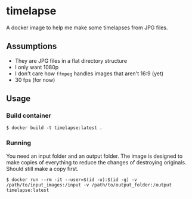 # timelapse

A docker image to help me make some timelapses from JPG files.

## Assumptions

* They are JPG files in a flat directory structure
* I only want 1080p
* I don't care how `ffmpeg` handles images that aren't 16:9 (yet)
* 30 fps (for now)

## Usage

### Build container

```shell
$ docker build -t timelapse:latest .
```

### Running

You need an input folder and an output folder.  The image is designed to make copies of everything to reduce the changes of destroying originals.  Should still make a copy first.

```shell
$ docker run --rm -it --user=$(id -u):$(id -g) -v /path/to/input_images:/input -v /path/to/output_folder:/output timelapse:latest
```
